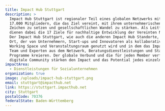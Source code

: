 ```yaml
---
title: Impact Hub Stuttgart
description: >
  Impact Hub Stuttgart ist regionaler Teil eines globalen Netzwerks mit über
  17.000 Mitgliedern, die das Ziel vereint, mit ihrem unternehmerischen Handeln
  Zeichen zu setzen und gesellschaftlichen Wandel zu stärken. Als Leitfaden
  dienen dabei die 17 Ziele für nachhaltige Entwicklung der Vereinten Nationen.
  Der Impact Hub Stuttgart, wie auch die anderen Impact Hub Standorte, dient als
  Ort, der von Unternehmern, Start-ups und Innovatoren als kollaborativer
  Working Space und Veranstaltungsraum genutzt wird und in dem das Impact Hub
  Team und Experten aus dem Netzwerk, Beratungsdienstleistungen und Start-up
  Programme kreieren. Der globale Verbund und die für jeden Member verfügbare
  digitale Community stärken den Impact und das Potential jedes einzelnen!
impactArea:
  - Dienstleistungen für Sozialunternehmen
organization: true
image: /uploads/impact-hub-stuttgart.png
email: stuttgart@impacthub.net
link: https://stuttgart.impacthub.net
city: Stuttgart
postalCode: 70376
federalState: Baden-Württemberg
---
```

